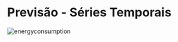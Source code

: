 # Previsão - Séries Temporais
![energyconsumption](https://user-images.githubusercontent.com/108491443/228979436-b9485091-9a34-4b65-8e93-d472942adbee.png)

